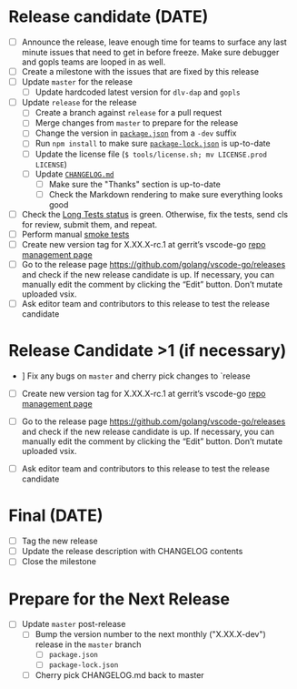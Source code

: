 # Release candidate (DATE)

-   [ ] Announce the release, leave enough time for teams to surface any last minute issues that need to get in before freeze. Make sure debugger and gopls teams are looped in as well.
-   [ ] Create a milestone with the issues that are fixed by this release
-	[ ] Update `master` for the release
	-	[ ] Update hardcoded latest version for `dlv-dap` and `gopls`
-   [ ] Update `release` for the release
    -   [ ] Create a branch against `release` for a pull request
    -   [ ] Merge changes from `master` to prepare for the release
    -   [ ] Change the version in [`package.json`](https://github.com/golang/vscode-go/blob/master/package.json) from a `-dev` suffix
    -   [ ] Run `npm install` to make sure [`package-lock.json`](https://github.com/golang/vscode-go/blob/master/package.json) is up-to-date
    -   [ ] Update the license file (`$ tools/license.sh; mv LICENSE.prod LICENSE`)
	-   [ ] Update [`CHANGELOG.md`](https://github.com/golang/vscode-go/blob/master/CHANGELOG.md)
        -   [ ] Make sure the "Thanks" section is up-to-date
        -   [ ] Check the Markdown rendering to make sure everything looks good
-   [ ] Check the [Long Tests status](https://github.com/golang/vscode-go/actions?query=workflow%3A%22Long+Tests%22)  is green. Otherwise, fix the tests, send cls for review, submit them, and repeat. 
-   [ ] Perform manual [smoke tests]( https://github.com/golang/vscode-go/blob/master/docs/smoke-test.md)
-   [ ] Create new version tag for X.XX.X-rc.1 at gerrit’s vscode-go [repo management page](https://go-review.googlesource.com/admin/repos/vscode-go,tags)
-   [ ] Go to the release page https://github.com/golang/vscode-go/releases and check if the new release candidate is up. If necessary, you can manually edit the comment by clicking the “Edit” button. Don’t mutate uploaded vsix.
-   [ ] Ask editor team and contributors to this release to test the release candidate

# Release Candidate >1 (if necessary)
- 	 ] Fix any bugs on `master` and cherry pick changes to `release
-   [ ] Create new version tag for X.XX.X-rc.1 at gerrit’s vscode-go [repo management page](https://go-review.googlesource.com/admin/repos/vscode-go,tags)
-   [ ] Go to the release page https://github.com/golang/vscode-go/releases and check if the new release candidate is up. If necessary, you can manually edit the comment by clicking the “Edit” button. Don’t mutate uploaded vsix.
-   [ ] Ask editor team and contributors to this release to test the release candidate


# Final (DATE)
-	[ ] Tag the new release
-	[ ] Update the release description with CHANGELOG contents
-	[ ] Close the milestone

# Prepare for the Next Release
-   [ ] Update `master` post-release
    -   [ ] Bump the version number to the next monthly ("X.XX.X-dev") release in the `master` branch
        -   [ ] `package.json`
        -   [ ] `package-lock.json`
    -   [ ] Cherry pick CHANGELOG.md back to master
